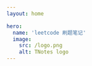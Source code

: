 ```yaml
---
layout: home

hero:
  name: 'leetcode 刷题笔记'
  image:
    src: /logo.png
    alt: TNotes logo
---
```


<SidebarCard pending />
